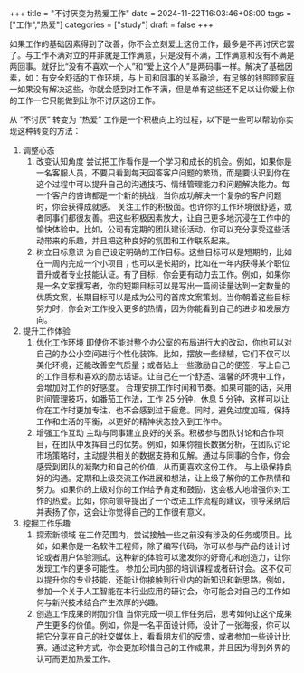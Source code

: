 +++
title = "不讨厌变为热爱工作"
date = 2024-11-22T16:03:46+08:00
tags = ["工作","热爱"]
categories = ["study"]
draft = false
+++

如果工作的基础因素得到了改善，你不会立刻爱上这份工作，最多是不再讨厌它罢了。与工作不满对立的并非就是工作满意，只是没有不满，工作满意和没有不满是两回事。就好比“没有不喜欢一个人”和“爱上这个人”是两码事一样。解决了基础因素，如：有安全舒适的工作环境，与上司和同事的关系融洽，有足够的钱照顾家庭一如果没有解决这些，你就会感到对工作不满，但是单有这些还不足以让你爱上你的工作一它只能做到让你不讨厌这份工作。

从 “不讨厌” 转变为 “热爱” 工作是一个积极向上的过程，以下是一些可以帮助你实现这种转变的方法：

1. 调整心态
    1. 改变认知角度
尝试把工作看作是一个学习和成长的机会。例如，如果你是一名客服人员，不要只看到每天回答客户问题的繁琐，而是要认识到你在这个过程中可以提升自己的沟通技巧、情绪管理能力和问题解决能力。每一个客户的咨询都是一个新的挑战，当你成功解决一个复杂的客户问题时，你会获得成就感。
关注工作的积极面。也许你的工作环境很舒适，或者同事们都很友善。把这些积极因素放大，让自己更多地沉浸在工作中的愉快体验中。比如，公司有定期的团队建设活动，你可以充分享受这些活动带来的乐趣，并且把这种良好的氛围和工作联系起来。
    1. 树立目标意识
为自己设定明确的工作目标。这些目标可以是短期的，比如在一周内完成一个小项目；也可以是长期的，比如在一年内获得某个职位晋升或者专业技能认证。有了目标，你会更有动力去工作。例如，如果你是一名文案撰写者，你的短期目标可以是写出一篇阅读量达到一定数量的优质文案，长期目标可以是成为公司的首席文案策划。当你朝着这些目标努力时，你会对工作投入更多的热情，因为你能看到自己的进步和发展方向。
2. 提升工作体验
    1. 优化工作环境
即使你不能对整个办公室的布局进行大的改动，你也可以对自己的办公小空间进行个性化装饰。比如，摆放一些绿植，它们不仅可以美化环境，还能改善空气质量；或者贴上一些激励自己的便签，写上自己的工作目标和喜欢的励志话语。让自己在一个舒适、温馨的环境中工作，会增加对工作的好感度。
合理安排工作时间和节奏。如果可能的话，采用时间管理技巧，如番茄工作法，工作 25 分钟，休息 5 分钟，这样可以让你在工作时更加专注，也不会感到过于疲惫。同时，避免过度加班，保持工作和生活的平衡，以更好的精神状态投入到工作中。
    1. 增强工作互动
主动与同事建立良好的关系。积极参与团队讨论和合作项目，在团队中发挥自己的优势。例如，如果你擅长数据分析，在团队讨论市场策略时，主动提供相关的数据支持和见解。通过与同事的合作，你会感受到团队的凝聚力和自己的价值，从而更喜欢这份工作。
与上级保持良好的沟通。定期和上级交流工作进展和想法，让上级了解你的工作热情和努力。如果你的上级对你的工作给予肯定和鼓励，这会极大地增强你对工作的热爱。比如，你向领导提出了一个改进工作流程的建议，领导采纳后并表扬了你，这会让你觉得自己的工作很有意义。
1. 挖掘工作乐趣
    1. 探索新领域
在工作范围内，尝试接触一些之前没有涉及的任务或项目。比如，如果你是一名软件工程师，除了编写代码，你可以参与产品的设计讨论或者用户体验测试。这种新的体验可以激发你的好奇心和创造力，让你发现工作的更多可能性。
参加公司内部的培训课程或者研讨会。这不仅可以提升你的专业技能，还能让你接触到行业内的新知识和新思路。例如，参加一个关于人工智能在本行业应用的研讨会，你可能会对自己的工作如何与新兴技术结合产生浓厚的兴趣。
    1. 创造工作成果的附加价值
当你完成一项工作任务后，思考如何让这个成果产生更多的价值。例如，你是一名平面设计师，设计了一张海报，你可以把它分享在自己的社交媒体上，看看朋友们的反馈，或者参加一些设计比赛。通过这种方式，你会更加珍惜自己的工作成果，并且因为得到外界的认可而更加热爱工作。
